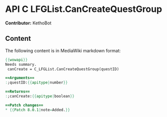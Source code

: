# API C LFGList.CanCreateQuestGroup

**Contributor:** KethoBot

## Content

The following content is in MediaWiki markdown format:

```mediawiki
{{wowapi}}
Needs summary.
 canCreate = C_LFGList.CanCreateQuestGroup(questID)

==Arguments==
:;questID:{{apitype|number}}

==Returns==
:;canCreate:{{apitype|boolean}}

==Patch changes==
* {{Patch 8.0.1|note=Added.}}
```